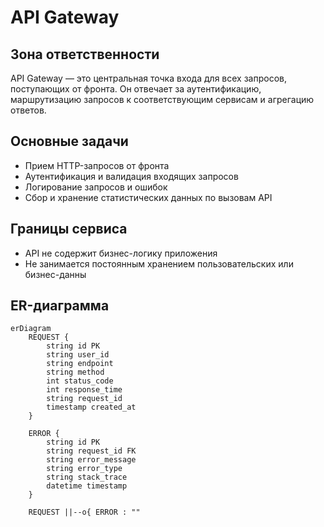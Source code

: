 # API Gateway

## Зона ответственности
API Gateway — это центральная точка входа для всех запросов, поступающих от фронта. Он отвечает за аутентификацию, маршрутизацию запросов к соответствующим сервисам и агрегацию ответов.

## Основные задачи
- Прием HTTP-запросов от фронта
- Аутентификация и валидация входящих запросов
- Логирование запросов и ошибок
- Сбор и хранение статистических данных по вызовам API

## Границы сервиса
- API не содержит бизнес-логику приложения
- Не занимается постоянным хранением пользовательских или бизнес-данны

## ER-диаграмма

```mermaid
erDiagram
    REQUEST {
        string id PK
        string user_id
        string endpoint
        string method
        int status_code
        int response_time
        string request_id
        timestamp created_at
    }
    
    ERROR {
        string id PK
        string request_id FK
        string error_message
        string error_type
        string stack_trace
        datetime timestamp
    }

    REQUEST ||--o{ ERROR : ""
```